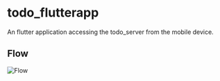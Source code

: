 # todo_flutterapp

An flutter application accessing the todo_server from the mobile device.

## Flow

![Flow](https://https://github.com/pikkutimo/todo_flutterapp/media/Flutter_todo_flow.png)
